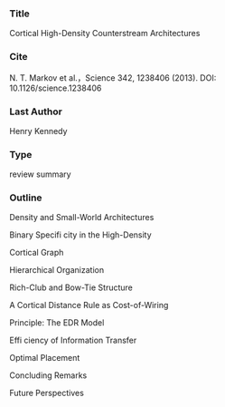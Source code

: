 ### Title
Cortical High-Density Counterstream Architectures
### Cite
N. T. Markov et al.，Science 342, 1238406 (2013). DOI: 10.1126/science.1238406
### Last Author
Henry Kennedy
### Type
review summary
### Outline
Density and Small-World Architectures

Binary Specifi city in the High-Density 

Cortical Graph

Hierarchical Organization

Rich-Club and Bow-Tie Structure

A Cortical Distance Rule as Cost-of-Wiring 

Principle: The EDR Model

Effi ciency of Information Transfer

Optimal Placement

Concluding Remarks

Future Perspectives
